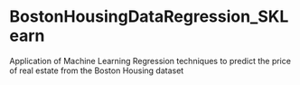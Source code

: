 # BostonHousingDataRegression_SKLearn

Application of Machine Learning Regression techniques to predict the price of real estate from the Boston Housing dataset
